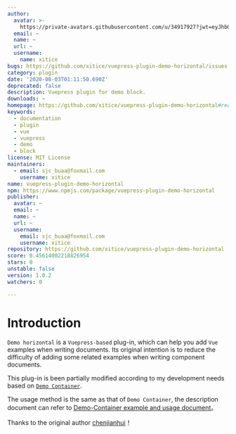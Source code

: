 ```yaml
---
author:
  avatar: >-
    https://private-avatars.githubusercontent.com/u/34917927?jwt=eyJhbGciOiJIUzI1NiIsInR5cCI6IkpXVCJ9.eyJpc3MiOiJnaXRodWIuY29tIiwiYXVkIjoicmF3LmdpdGh1YnVzZXJjb250ZW50LmNvbSIsImtleSI6ImtleTEiLCJleHAiOjE3MzQ2NzM0NDAsIm5iZiI6MTczNDY3MjI0MCwicGF0aCI6Ii91LzM0OTE3OTI3In0.ab8lU9N6wEhLluBcuwerOF4EA4RpVA1Ic0B9O2w3gJo&v=4
  email: ~
  name: ~
  url: ~
  username:
    name: xitice
bugs: https://github.com/xitice/vuepress-plugin-demo-horizontal/issues
category: plugin
date: '2020-08-03T01:11:50.690Z'
deprecated: false
description: Vuepress plugin for demo block.
downloads: ~
homepage: https://github.com/xitice/vuepress-plugin-demo-horizontal#readme
keywords:
  - documentation
  - plugin
  - vue
  - vuepress
  - demo
  - block
license: MIT License
maintainers:
  - email: sjc_buaa@foxmail.com
    username: xitice
name: vuepress-plugin-demo-horizontal
npm: https://www.npmjs.com/package/vuepress-plugin-demo-horizontal
publisher:
  avatar: ~
  email: ~
  name: ~
  url: ~
  username:
    email: sjc_buaa@foxmail.com
    username: xitice
repository: https://github.com/xitice/vuepress-plugin-demo-horizontal
score: 0.45614002218826954
stars: 0
unstable: false
version: 1.0.2
watchers: 0

---
```


# Introduction

`Demo horizontal` is a `Vuepress-based` plug-in, which can help you add `Vue` examples when writing documents. Its original intention is to reduce the difficulty of adding some related examples when writing component documents.

This plug-in is been partially modified according to my development needs based on [`Demo Container`](https://github.com/calebman/vuepress-plugin-demo-container).

The usage method is the same as that of `Demo Container`, the description document can refer to [Demo-Container example and usage document](https://docs.chenjianhui.site/vuepress-plugin-demo-container/zh/)。

Thanks to the original author [chenjianhui](https://github.com/calebman/vuepress-plugin-demo-container)！
